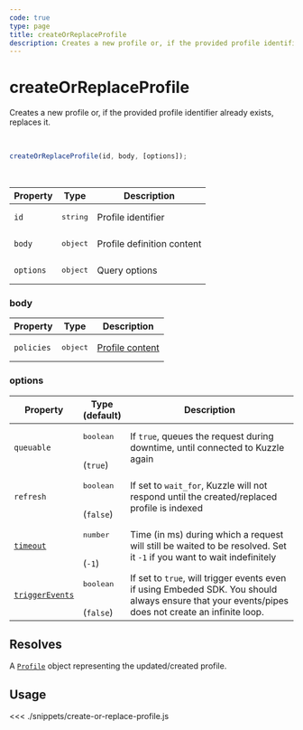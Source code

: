 ```yaml
---
code: true
type: page
title: createOrReplaceProfile
description: Creates a new profile or, if the provided profile identifier already exists, replaces it.
---
```


# createOrReplaceProfile

Creates a new profile or, if the provided profile identifier already exists, replaces it.

<br />

```js
createOrReplaceProfile(id, body, [options]);
```

<br />
 
| Property | Type | Description |
| --- | --- | --- |
| `id` | <pre>string</pre> | Profile identifier |
| `body` | <pre>object</pre> | Profile definition content |
| `options` | <pre>object</pre> | Query options |

### body

| Property | Type | Description |
| --- | --- | --- |
| `policies` | <pre>object</pre> | [Profile content](/core/2/guides/main-concepts/permissions#profiles) |

### options

| Property | Type<br />(default) | Description |
| --- | --- | --- |
| `queuable` | <pre>boolean</pre><br />(`true`) | If `true`, queues the request during downtime, until connected to Kuzzle again |
| `refresh` | <pre>boolean</pre><br />(`false`) | If set to `wait_for`, Kuzzle will not respond until the created/replaced profile is indexed |
| [`timeout`](/sdk/7/core-classes/kuzzle/query#timeout)  | <pre>number</pre><br/>  (`-1`)     | Time (in ms) during which a request will still be waited to be resolved. Set it `-1` if you want to wait indefinitely |
| [`triggerEvents`](/sdk/7/core-classes/kuzzle/query#triggerEvents)  | <pre>boolean</pre> <br/>(`false`)| If set to `true`, will trigger events even if using Embeded SDK. You should always ensure that your events/pipes does not create an infinite loop. <SinceBadge version="Kuzzle 2.31.0"/> |

## Resolves

A [`Profile`](/sdk/js/7/core-classes/profile/introduction) object representing the updated/created profile.

## Usage

<<< ./snippets/create-or-replace-profile.js
